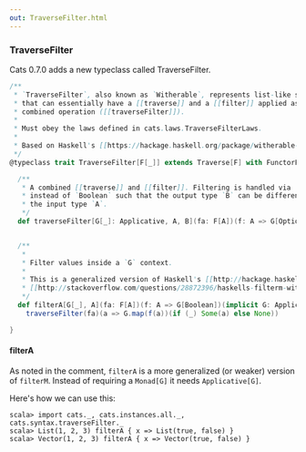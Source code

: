 ```yaml
---
out: TraverseFilter.html
---
```


### TraverseFilter

Cats 0.7.0 adds a new typeclass called TraverseFilter.

```scala
/**
 * `TraverseFilter`, also known as `Witherable`, represents list-like structures
 * that can essentially have a [[traverse]] and a [[filter]] applied as a single
 * combined operation ([[traverseFilter]]).
 *
 * Must obey the laws defined in cats.laws.TraverseFilterLaws.
 *
 * Based on Haskell's [[https://hackage.haskell.org/package/witherable-0.1.3.3/docs/Data-Witherable.html Data.Witherable]]
 */
@typeclass trait TraverseFilter[F[_]] extends Traverse[F] with FunctorFilter[F] { self =>

  /**
   * A combined [[traverse]] and [[filter]]. Filtering is handled via `Option`
   * instead of `Boolean` such that the output type `B` can be different than
   * the input type `A`.
   */
  def traverseFilter[G[_]: Applicative, A, B](fa: F[A])(f: A => G[Option[B]]): G[F[B]]


  /**
   *
   * Filter values inside a `G` context.
   *
   * This is a generalized version of Haskell's [[http://hackage.haskell.org/package/base-4.9.0.0/docs/Control-Monad.html#v:filterM filterM]].
   * [[http://stackoverflow.com/questions/28872396/haskells-filterm-with-filterm-x-true-false-1-2-3 This StackOverflow question]] about `filterM` may be helpful in understanding how it behaves.
   */
  def filterA[G[_], A](fa: F[A])(f: A => G[Boolean])(implicit G: Applicative[G]): G[F[A]] =
    traverseFilter(fa)(a => G.map(f(a))(if (_) Some(a) else None))

}
```

#### filterA

As noted in the comment, `filterA` is a more generalized (or weaker) version of `filterM`. Instead of requiring a `Monad[G]` it needs `Applicative[G]`.

Here's how we can use this:

```console
scala> import cats._, cats.instances.all._, cats.syntax.traverseFilter._
scala> List(1, 2, 3) filterA { x => List(true, false) }
scala> Vector(1, 2, 3) filterA { x => Vector(true, false) }
```
